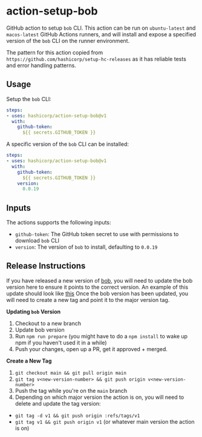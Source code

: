 # action-setup-bob
GitHub action to setup `bob` CLI. This action can be run on `ubuntu-latest` and `macos-latest` GitHub Actions runners, and will install and expose a specified version of the `bob` CLI on the runner environment.

The pattern for this action copied from `https://github.com/hashicorp/setup-hc-releases` as it has reliable tests and error handling patterns.

## Usage

Setup the `bob` CLI:

```yaml
steps:
- uses: hashicorp/action-setup-bob@v1
  with:
    github-token:
      ${{ secrets.GITHUB_TOKEN }}
```

A specific version of the `bob` CLI can be installed:

```yaml
steps:
- uses: hashicorp/action-setup-bob@v1
  with:
    github-token:
      ${{ secrets.GITHUB_TOKEN }}
    version:
      0.0.19
```

## Inputs
The actions supports the following inputs:

- `github-token`: The GitHub token secret to use with permissions to download `bob` CLI
- `version`: The version of `bob` to install, defaulting to `0.0.19`

## Release Instructions

If you have released a new version of [bob](https://github.com/hashicorp/bob), you will need to update the bob version here to ensure it points to the correct version. An example of this update should look like [this](https://github.com/hashicorp/action-setup-bob/pull/4/files) Once the bob version has been updated, you will need to create a new tag and point it to the major version tag. 

**Updating `bob` Version** 
1. Checkout to a new branch
2. Update bob version
3. Run `npm run prepare` (you might have to do a `npm install` to wake up npm if you haven't used it in a while)
4. Push your changes, open up a PR, get it approved + merged.

**Create a New Tag**
1. `git checkout main && git pull origin main`
2. `git tag v<new-version-number> && git push origin v<new-version-number>`
3. Push the tag while you're on the `main` branch
4. Depending on which major version the action is on, you will need to delete and update the tag version: 
  - `git tag -d v1 && git push origin :refs/tags/v1`
  - `git tag v1 && git push origin v1` (or whatever main version the action is on)
